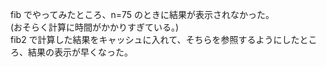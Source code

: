 fib でやってみたところ、n=75 のときに結果が表示されなかった。  
(おそらく計算に時間がかかりすぎている。)  
fib2 で計算した結果をキャッシュに入れて、そちらを参照するようにしたところ、結果の表示が早くなった。
